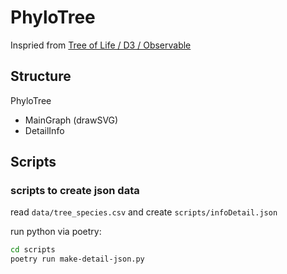 # PhyloTree

Inspried from [Tree of Life / D3 / Observable](https://observablehq.com/@d3/tree-of-life)

## Structure

PhyloTree

- MainGraph (drawSVG)
- DetailInfo

## Scripts

### scripts to create json data
read `data/tree_species.csv` and create `scripts/infoDetail.json`

run python via poetry:

```sh
cd scripts
poetry run make-detail-json.py
```
